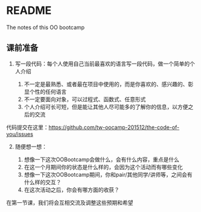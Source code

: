 # README

The notes of this OO bootcamp

## 课前准备

1. 写一段代码：每个人使用自己当前最喜欢的语言写一段代码，做一个简单的个人介绍

    1. 不一定是最熟悉、或者最在项目中使用的，而是你喜欢的、感兴趣的、彰显个性的任何语言
    2. 不一定要面向对象，可以过程式、函数式、任意形式
    3. 个人介绍可长可短，但是能让其他人尽可能多的了解你的信息，以方便之后的交流

代码提交在这里：https://github.com/tw-oocamp-201512/the-code-of-you/issues

2. 随便想一想：

    1. 想像一下这次OOBootcamp会做什么，会有什么内容，重点是什么
    2. 在这一个月期间你的状态是什么样的，会因为这个活动而有哪些变化
    3. 想像一下这次OOBootcamp期间，你和pair/其他同学/讲师等，之间会有什么样的交互？
    4. 在这次活动之后，你会有哪方面的收获？

在第一节课，我们将会互相交流及调整这些预期和希望
